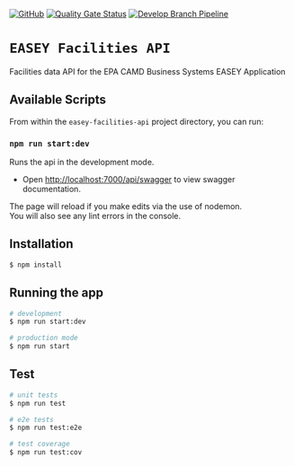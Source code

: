 [![GitHub](https://img.shields.io/github/license/US-EPA-CAMD/easey-facilities-api)](https://github.com/US-EPA-CAMD/easey-facilities-api/blob/develop/LICENSE.md)
[![Quality Gate Status](https://sonarcloud.io/api/project_badges/measure?project=US-EPA-CAMD_easey-facilities-api&metric=alert_status)](https://sonarcloud.io/dashboard?id=US-EPA-CAMD_easey-facilities-api)
[![Develop Branch Pipeline](https://github.com/US-EPA-CAMD/easey-facilities-api/workflows/Develop%20Branch%20Pipeline/badge.svg)](https://github.com/US-EPA-CAMD/easey-facilities-api/actions)

# `EASEY Facilities API`
Facilities data API for the EPA CAMD Business Systems EASEY Application

## Available Scripts

From within the `easey-facilities-api` project directory, you can run:

### `npm run start:dev`

Runs the api in the development mode.<br />
* Open [http://localhost:7000/api/swagger](http://localhost:7000/api/swagger) to view swagger documentation.

The page will reload if you make edits via the use of nodemon.<br />
You will also see any lint errors in the console.

## Installation

```bash
$ npm install
```

## Running the app

```bash
# development
$ npm run start:dev

# production mode
$ npm run start
```

## Test

```bash
# unit tests
$ npm run test

# e2e tests
$ npm run test:e2e

# test coverage
$ npm run test:cov
```